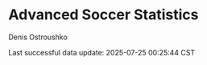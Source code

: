 # Advanced Soccer Statistics
Denis Ostroushko

<!-- gfm -->

Last successful data update: 2025-07-25 00:25:44 CST
